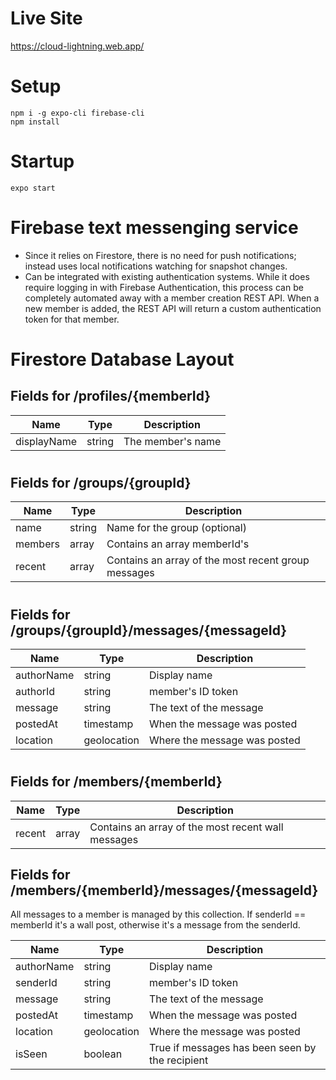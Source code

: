 <!-- Comment -->

# Live Site

https://cloud-lightning.web.app/

# Setup

```
npm i -g expo-cli firebase-cli
npm install
```

# Startup

```
expo start
```

# Firebase text messenging service

- Since it relies on Firestore, there is no need for push notifications; instead uses local notifications watching for snapshot changes.
- Can be integrated with existing authentication systems. While it does require logging in with Firebase Authentication, this process can be completely automated away with a member creation REST API. When a new member is added, the REST API will return a custom authentication token for that member.

# Firestore Database Layout

## Fields for /profiles/{memberId}

| Name        | Type   | Description       |
| ----------- | ------ | ----------------- |
| displayName | string | The member's name |

#

## Fields for /groups/{groupId}

| Name    | Type   | Description                                         |
| ------- | ------ | --------------------------------------------------- |
| name    | string | Name for the group (optional)                       |
| members | array  | Contains an array memberId's                        |
| recent  | array  | Contains an array of the most recent group messages |

#

## Fields for /groups/{groupId}/messages/{messageId}

| Name       | Type        | Description                  |
| ---------- | ----------- | ---------------------------- |
| authorName | string      | Display name                 |
| authorId   | string      | member's ID token            |
| message    | string      | The text of the message      |
| postedAt   | timestamp   | When the message was posted  |
| location   | geolocation | Where the message was posted |

#

## Fields for /members/{memberId}

| Name   | Type  | Description                                        |
| ------ | ----- | -------------------------------------------------- |
| recent | array | Contains an array of the most recent wall messages |

## Fields for /members/{memberId}/messages/{messageId}

All messages to a member is managed by this collection. If senderId == memberId it's a wall post, otherwise it's a message from the senderId.

| Name       | Type        | Description                                     |
| ---------- | ----------- | ----------------------------------------------- |
| authorName | string      | Display name                                    |
| senderId   | string      | member's ID token                               |
| message    | string      | The text of the message                         |
| postedAt   | timestamp   | When the message was posted                     |
| location   | geolocation | Where the message was posted                    |
| isSeen     | boolean     | True if messages has been seen by the recipient |
